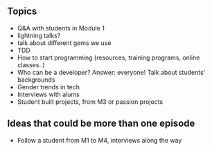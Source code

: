 ## Topics 

- Q&A with students in Module 1 
- lightning talks? 
- talk about different gems we use 
- TDD 
- How to start programming (resources, training programs, online classes..) 
- Who can be a developer? Answer: everyone! Talk about students' backgrounds 
- Gender trends in tech 
- Interviews with alums 
- Student built projects, from M3 or passion projects

## Ideas that could be more than one episode 

- Follow a student from M1 to M4, interviews along the way 
